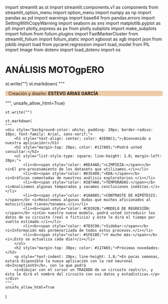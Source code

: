 import streamlit as st
import streamlit.components.v1 as components
from streamlit_option_menu import option_menu
import numpy as np
import pandas as pd
import warnings
import base64
from pandas.errors import SettingWithCopyWarning
import seaborn as sns
import matplotlib.pyplot as plt
import plotly_express as px
from plotly.subplots import make_subplots
import folium
from folium.plugins import FastMarkerCluster
from streamlit_folium import folium_static
import xgboost as xgb
import json
from joblib import load
from pycaret.regression import load_model
from PIL import Image
from dotenv import load_dotenv
import os

# ANÁLISIS MOTOgpERO
 
st.write("")
    st.markdown(
        """
        <div style="background-color: #EECCAA; padding: 0px 0px 0px 10px; border-radius: 5px;">
            <p>Creación y diseño: <b>ESTEVO ARIAS GARCÍA</b></p>
        </div>
        """,
        unsafe_allow_html=True)
    
    st.write("")
    
    st.markdown(
    """
    <div style="background-color: white; padding: 20px; border-radius: 10px; font-family: Arial, sans-serif;">
        <h1 style="text-align: center; color: #2E86C1;">¡Bienvenido a nuestra aplicación!</h1>
        <h2 style="margin-top: 20px; color: #117A65;">Podrá usted consultar:</h2>
        <ul style="list-style-type: square; line-height: 1.8; margin-left: 20px;">
            <li><b><span style="color: #8E44AD;">LIMPIEZA:</span></b> <i>El pre-procesamiento de los datasets que utilizamos.</i></li>
            <li><b><span style="color: #D35400;">EDA:</span></b> <i>Gráficas comentadas de nuestros análisis exploratorios.</i></li>
            <li><b><span style="color: #2874A6;">TEMPORADAS:</span></b> <i>Analizamos algunas temporadas y sacamos conclusiones inéditas.</i></li>
            <li><b><span style="color: #16A085;">CONTRASTE DE HIPÓTESIS:</span></b> <i>Resolvemos algunas dudas que muchos aficionados al motociclismo tienen/tenemos.</i></li>
            <li><b><span style="color: #C0392B;">MODELO DE REGRESIÓN:</span></b> <i>Con nuestro nuevo modelo, podrá usted introducir los datos de su circuito (real o ficticio) y éste le dirá el tiempo por vuelta estimado.</i></li>
            <li><b><span style="color: #7D3C98;">Sidebar:</span></b> <i>Información más pormenorizada de todos estos procesos.</i></li>
            <li><b><span style="color: #1F618D;">Y mucho más:</span></b> <i>¡Esto se actualiza cada día!</i></li>
        </ul>
        <h2 style="margin-top: 30px; color: #117A65;">Próximas novedades:</h2>
        <p style="text-indent: 20px; line-height: 1.8;">En pocas semanas, estará disponible la nueva aplicación con la red neuronal <b>InceptionV3</b>, con la que podrá 
        <i>dibujar con el cursor un TRAZADO de un circuito real</i>, y ésta le dirá el nombre del circuito con sus datos y estadísticas.</p>
    </div>
    """,
    unsafe_allow_html=True
)
